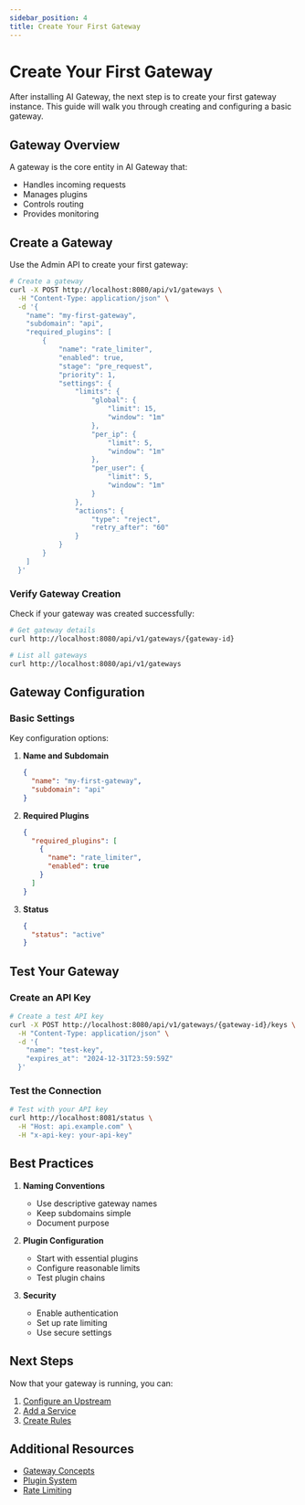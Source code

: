 ```yaml
---
sidebar_position: 4
title: Create Your First Gateway
---
```


# Create Your First Gateway

After installing AI Gateway, the next step is to create your first gateway instance. This guide will walk you through creating and configuring a basic gateway.

## Gateway Overview

A gateway is the core entity in AI Gateway that:
- Handles incoming requests
- Manages plugins
- Controls routing
- Provides monitoring

## Create a Gateway

Use the Admin API to create your first gateway:

```bash
# Create a gateway
curl -X POST http://localhost:8080/api/v1/gateways \
  -H "Content-Type: application/json" \
  -d '{
    "name": "my-first-gateway",
    "subdomain": "api",
    "required_plugins": [
        {
            "name": "rate_limiter",
            "enabled": true,
            "stage": "pre_request",
            "priority": 1,
            "settings": {
                "limits": {
                    "global": {
                        "limit": 15,
                        "window": "1m"
                    },
                    "per_ip": {
                        "limit": 5,
                        "window": "1m"
                    },
                    "per_user": {
                        "limit": 5,
                        "window": "1m"
                    }
                },
                "actions": {
                    "type": "reject",
                    "retry_after": "60"
                }
            }
        }
    ]
  }'
```

### Verify Gateway Creation

Check if your gateway was created successfully:

```bash
# Get gateway details
curl http://localhost:8080/api/v1/gateways/{gateway-id}

# List all gateways
curl http://localhost:8080/api/v1/gateways
```

## Gateway Configuration

### Basic Settings

Key configuration options:

1. **Name and Subdomain**
   ```json
   {
     "name": "my-first-gateway",
     "subdomain": "api"
   }
   ```

2. **Required Plugins**
   ```json
   {
     "required_plugins": [
       {
         "name": "rate_limiter",
         "enabled": true
       }
     ]
   }
   ```

3. **Status**
   ```json
   {
     "status": "active"
   }
   ```

## Test Your Gateway

### Create an API Key

```bash
# Create a test API key
curl -X POST http://localhost:8080/api/v1/gateways/{gateway-id}/keys \
  -H "Content-Type: application/json" \
  -d '{
    "name": "test-key",
    "expires_at": "2024-12-31T23:59:59Z"
  }'
```

### Test the Connection

```bash
# Test with your API key
curl http://localhost:8081/status \
  -H "Host: api.example.com" \
  -H "x-api-key: your-api-key"
```

## Best Practices

1. **Naming Conventions**
   - Use descriptive gateway names
   - Keep subdomains simple
   - Document purpose

2. **Plugin Configuration**
   - Start with essential plugins
   - Configure reasonable limits
   - Test plugin chains

3. **Security**
   - Enable authentication
   - Set up rate limiting
   - Use secure settings

## Next Steps

Now that your gateway is running, you can:

1. [Configure an Upstream](./configure-upstream.md)
2. [Add a Service](./add-service.md)
3. [Create Rules](./create-rules.md)

## Additional Resources

- [Gateway Concepts](../concepts/gateway.md)
- [Plugin System](../concepts/plugins.md)
- [Rate Limiting](./rate-limiting.md) 